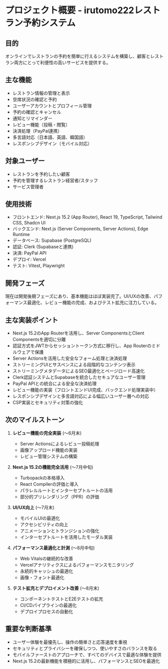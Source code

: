 # プロジェクト概要 - irutomo222レストラン予約システム

## 目的
オンラインでレストランの予約を簡単に行えるシステムを構築し、顧客とレストラン両方にとって利便性の高いサービスを提供する。

## 主な機能
- レストラン情報の管理と表示
- 空席状況の確認と予約
- ユーザーアカウントとプロフィール管理
- 予約の確認とキャンセル
- 通知とリマインダー
- レビュー機能（投稿・閲覧）
- 決済処理（PayPal連携）
- 多言語対応（日本語、英語、韓国語）
- レスポンシブデザイン（モバイル対応）

## 対象ユーザー
- レストランを予約したい顧客
- 予約を管理するレストラン経営者/スタッフ
- サービス管理者

## 使用技術
- フロントエンド: Next.js 15.2 (App Router), React 19, TypeScript, Tailwind CSS, Shadcn UI
- バックエンド: Next.js (Server Components, Server Actions), Edge Runtime
- データベース: Supabase (PostgreSQL)
- 認証: Clerk (Supabaseと連携)
- 決済: PayPal API
- デプロイ: Vercel
- テスト: Vitest, Playwright

## 開発フェーズ
現在は開発後期フェーズにあり、基本機能はほぼ実装完了。UI/UXの改善、パフォーマンス最適化、レビュー機能の完成、およびテスト拡充に注力している。

## 主な実装ポイント
- Next.js 15.2のApp Routerを活用し、Server ComponentsとClient Componentsを適切に分離
- 認証方式をJWTからセッショントークン方式に移行し、App Routerのミドルウェアで保護
- Server Actionsを活用した安全なフォーム処理と決済処理
- ストリーミングUIとサスペンスによる段階的なコンテンツ表示
- ストリーミングメタデータによるSEO最適化とページロード高速化
- Clerk認証システムとSupabaseを統合したセキュアなユーザー管理
- PayPal APIとの統合による安全な決済処理
- レビュー機能の実装（フロントエンドUI完成、バックエンド処理実装中）
- レスポンシブデザインと多言語対応による幅広いユーザー層への対応
- CSP実装とセキュリティ対策の強化

## 次のマイルストーン
1. **レビュー機能の完全実装** (〜6月末)
   - Server Actionsによるレビュー投稿処理
   - 画像アップロード機能の実装
   - レビュー管理システムの構築

2. **Next.js 15.2の機能完全活用** (〜7月中旬)
   - Turbopackの本格導入
   - React Compilerの評価と導入
   - パラレルルートとインターセプトルートの活用
   - 部分的プリレンダリング（PPR）の評価

3. **UI/UX向上** (〜7月末)
   - モバイルUIの最適化
   - アクセシビリティの向上
   - アニメーションとトランジションの強化
   - インターセプトルートを活用したモーダル実装

4. **パフォーマンス最適化と計測** (〜8月中旬)
   - Web Vitalsの継続的な改善
   - Vercelアナリティクスによるパフォーマンスモニタリング
   - 永続的キャッシュの最適化
   - 画像・フォント最適化

5. **テスト拡充とデプロイメント改善** (〜8月末)
   - コンポーネントテストとE2Eテストの拡充
   - CI/CDパイプラインの最適化
   - デプロイプロセスの自動化

## 重要な判断基準
- ユーザー体験を最優先し、操作の簡単さと応答速度を重視
- セキュリティとプライバシーを確保しつつ、使いやすさのバランスを取る
- モバイルファーストのアプローチで、すべてのデバイスで最適な体験を提供
- Next.js 15.2の最新機能を積極的に活用し、パフォーマンスとSEOを最適化 